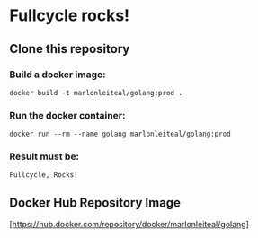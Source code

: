 # Fullcycle rocks!

## Clone this repository

### Build a docker image:
```
docker build -t marlonleiteal/golang:prod .
```

### Run the docker container:
```
docker run --rm --name golang marlonleiteal/golang:prod
```

### Result must be:
```
Fullcycle, Rocks!
```

## Docker Hub Repository Image
[https://hub.docker.com/repository/docker/marlonleiteal/golang]
